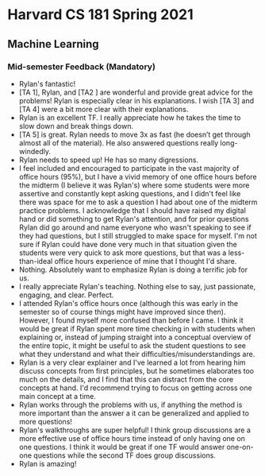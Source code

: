 # Harvard CS 181 Spring 2021
## Machine Learning

### Mid-semester Feedback (Mandatory)

- Rylan's fantastic!
- [TA 1], Rylan, and [TA2 ] are wonderful and provide great advice for the problems! 
  Rylan is especially clear in his explanations. I wish [TA 3] and [TA 4] were a bit 
  more clear with their explanations.
- Rylan is an excellent TF.  I really appreciate how he takes the time to slow down 
  and break things down.
- [TA 5] is great. Rylan needs to move 3x as fast (he doesn’t get through almost all 
  of the material). He also answered questions really long-windedly.
- Rylan needs to speed up! He has so many digressions.
- I feel included and encouraged to participate in the vast majority of office hours
  (95%), but I have a vivid memory of one office hours before the midterm (I believe 
  it was Rylan's) where some students were more assertive and constantly kept asking 
  questions, and I didn't feel like there was space for me to ask a question I had 
  about one of the midterm practice problems. I acknowledge that I should have raised 
  my digital hand or did something to get Rylan's attention, and for prior questions 
  Rylan did go around and name everyone who wasn't speaking to see if they had questions, 
  but I still struggled to make space for myself. I'm not sure if Rylan could have 
  done very much in that situation given the students were very quick to ask more 
  questions, but that was a less-than-ideal office hours experience of mine that I
  thought I'd share.
- Nothing. Absolutely want to emphasize Rylan is doing a terrific job for us.
- I really appreciate Rylan's teaching. Nothing else to say, just passionate, 
  engaging, and clear. Perfect.
- I attended Rylan's office hours once (although this was early in the semester 
  so of course things might have improved since then). However, I found myself 
  more confused than before I came. I think it would be great if Rylan spent 
  more time checking in with students when explaining or, instead of jumping straight
  into a conceptual overview of the entire topic, it might be useful to ask the 
  student questions to see what they understand and what their difficulties/misunderstandings
  are.
- Rylan is a very clear explainer and I've learned a lot from hearing him discuss
  concepts from first principles, but he sometimes elaborates too much on the 
  details, and I find that this can distract from the core concepts at hand. 
  I'd recommend trying to focus on getting across one main concept at a time.
- Rylan works through the problems with us, if anything the method is more
  important than the answer a it can be generalized and applied to more questions!
- Rylan's walkthroughs are super helpful! I think group discussions are 
  a more effective use of office hours time instead of only having one on 
  one questions. I think it would be great if one TF would answer one-on-one 
  questions while the second TF does group discussions.
- Rylan is amazing!

